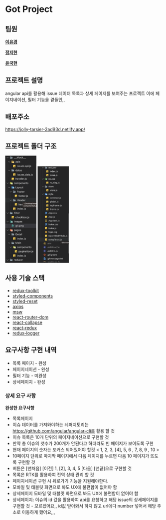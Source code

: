 # Got Project

## 팀원

**<a href='https://github.com/uniend' alt='이유경'>이유경</a>**

**<a href='https://github.com/jeje0311' alt='정지현'>정지현</a>**

**<a href='https://github.com/dbs271' alt='윤국현'>윤국현</a>**

## 프로젝트 설명

angular api를 활용해 issue 데이터 목록과 상세 페이지를 보여주는 프로젝트
이에 페이지네이션, 필터 기능을 곁들인,,

## 배포주소

https://jolly-tarsier-2ad93d.netlify.app/

## 프로젝트 폴더 구조

<img src='./img/capture.png' style='width: 100px' />
<img src='./img/capture1.png' style='width: 100px' />

## 사용 기술 스택

- <a href='https://redux-toolkit.js.org/' alt='redux-toolkit'>redux-toolkit</a>
- <a href='https://styled-components.com/' alt='styled-components'>styled-components</a>
- <a href='https://www.npmjs.com/package/styled-reset' alt='styled-reset'>styled-reset</a>
- <a href='https://axios-http.com/kr/docs/intro' alt='axios'>axios</a>
- <a href='https://mswjs.io/' alt='msw'>msw</a>
- <a href='https://reactrouter.com/en/main' alt='react-router-dom'>react-router-dom</a>
- <a href='https://www.npmjs.com/package/react-collapse' alt='react-collapse'>react-collapse</a>
- <a href='https://react-redux.js.org/' alt='react-redux'>react-redux</a>
- <a href='https://www.npmjs.com/package/redux-logger' alt='redux-logger'>redux-logger</a>

## 요구사항 구현 내역

- 목록 페이지 - 완성
- 페이지네이션 - 완성
- 필터 기능 - 미완성
- 상세페이지 - 완성

### 상세 요구 사항

**완성한 요구사항**

- 목록페이지
- 이슈 데이터를 가져와야하는 레퍼지토리는 https://github.com/angular/angular-cli를 활용 할 것
- 이슈 목록은 10개 단위의 페이지네이션으로 구현할 것
- 만약 총 이슈의 갯수가 200개가 안된다고 하더라도 빈 페이지가 보이도록 구현
- 현재 페이지의 숫자는 포커스 되어있어야 할것 < 1, 2, 3, [4], 5, 6 , 7, 8, 9 , 10 >
- 10페이지 단위로 마지막 페이지에서 다음 페이지를 누르면 다음 10 페이지가 뜨도록 구현할 것
- 버튼은 [맨처음] [이전] 1, [2], 3, 4, 5 [다음] [맨끝]으로 구현할 것
- 목록은 RTK를 활용하여 전역 상태 관리 할 것
- 페이지네이션 구현 시 뒤로가기 기능을 지원해야한다.
- 모바일 및 태블릿 화면으로 봐도 UX에 불편함이 없어야 함
- 상세페이지 모바일 및 태블릿 화면으로 봐도 UX에 불편함이 없어야 함
- 상세페이지: 이슈의 id 값을 활용하여 api를 요청하고 해당 issue의 상세페이지를 구현할 것 - 모르겠어요,, id값 받아와서 하지 않고 url에다 number 넣어서 해당 주소로 이동하게 했어요,,,
